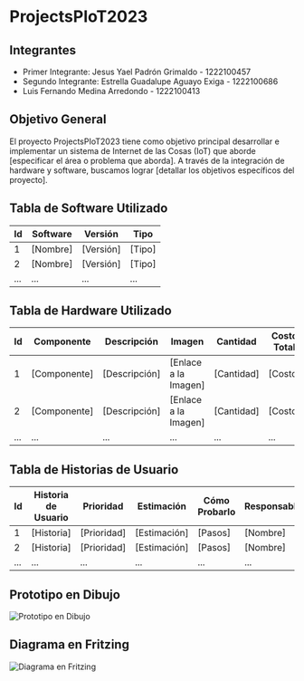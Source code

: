 # ProjectsPIoT2023

## Integrantes
- Primer Integrante: Jesus Yael Padrón Grimaldo - 1222100457
- Segundo Integrante: Estrella Guadalupe Aguayo Exiga - 1222100686
- Luis Fernando Medina Arredondo - 1222100413

## Objetivo General
El proyecto ProjectsPIoT2023 tiene como objetivo principal desarrollar e implementar un sistema de Internet de las Cosas (IoT) que aborde [especificar el área o problema que aborda]. A través de la integración de hardware y software, buscamos lograr [detallar los objetivos específicos del proyecto].

## Tabla de Software Utilizado
| Id  | Software | Versión | Tipo       |
| --- | -------- | ------- | ---------- |
| 1   | [Nombre] | [Versión]| [Tipo]     |
| 2   | [Nombre] | [Versión]| [Tipo]     |
| ... | ...      | ...     | ...        |

## Tabla de Hardware Utilizado
| Id  | Componente  | Descripción           | Imagen  | Cantidad | Costo Total  |
| --- | ----------- | ---------------------  | ------- | -------- | ------------ |
| 1   | [Componente] | [Descripción]          | [Enlace a la Imagen]| [Cantidad]| [Costo]       |
| 2   | [Componente] | [Descripción]          | [Enlace a la Imagen]| [Cantidad]| [Costo]       |
| ... | ...         | ...                     | ...     | ...      | ...          |

## Tabla de Historias de Usuario
| Id  | Historia de Usuario | Prioridad | Estimación | Cómo Probarlo | Responsable |
| --- | -------------------- | --------- | ---------- | ------------- | ----------- |
| 1   | [Historia]           | [Prioridad]| [Estimación]| [Pasos]       | [Nombre]    |
| 2   | [Historia]           | [Prioridad]| [Estimación]| [Pasos]       | [Nombre]    |
| ... | ...                  | ...       | ...        | ...           | ...         |

## Prototipo en Dibujo
![Prototipo en Dibujo](url_de_la_imagen_del_prototipo_dibujado_a_lapiz)

## Diagrama en Fritzing
![Diagrama en Fritzing](url_de_la_imagen_del_circuito_propuesto_en_Fritzing)

